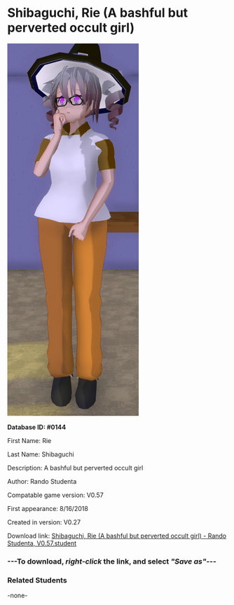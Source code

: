 # Shibaguchi, Rie (A bashful but perverted occult girl)

<img src="../../Files/Images/Shibaguchi, Rie (A bashful but perverted occult girl).png" title="Shibaguchi, Rie (A bashful but perverted occult girl) - Rando Studenta, V0.57">

**Database ID: #0144**

First Name: Rie

Last Name: Shibaguchi

Description: A bashful but perverted occult girl

Author: Rando Studenta

Compatable game version: V0.57

First appearance: 8/16/2018

Created in version: V0.27

Download link: <a href="https://raw.githubusercontent.com/Arbiter1223/Daigaku-Gurashi-Custom-Students/master/Files/Student%20Files/Shibaguchi%2C%20Rie%20(A%20bashful%20but%20perverted%20occult%20girl)%20-%20Rando%20Studenta%2C%20V0.57.student">Shibaguchi, Rie (A bashful but perverted occult girl) - Rando Studenta, V0.57.student</a>

### ---**To download, _right-click_ the link, and select _"Save as"_**---

### Related Students

-none-
